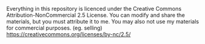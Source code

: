 Everything in this repository is licenced under the Creative Commons Attribution-NonCommercial 2.5 License. 
You can modify and share the materials, but you must attribute it to me. You may also not use my materials for commercial purposes. (eg. selling)
https://creativecommons.org/licenses/by-nc/2.5/
